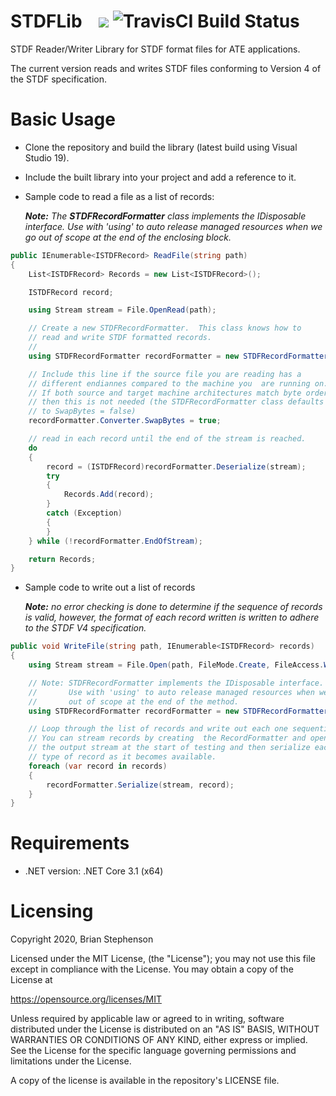 # STDFLib <span style="margin-left: 20px"></span>![](https://cdn.travis-ci.com/images/favicon-076a22660830dc325cc8ed70e7146a59.png) ![TravisCI Build Status](https://travis-ci.com/stephensonb/stdflib.svg?token=6L8cHxYxjZVMDjs9zazy&branch=master&status=passed)

STDF Reader/Writer Library for STDF format files for ATE applications.

The current version reads and writes STDF files conforming to Version 4 of the STDF specification.

# Basic Usage

- Clone the repository and build the library (latest build using Visual Studio 19).
- Include the built library into your project and add a reference to it.
- Sample code to read a file as a list of records:

  _**Note:** The **STDFRecordFormatter** class implements the IDisposable interface. Use with 'using' to auto release managed resources when we go out of scope at the end of the enclosing block._

```csharp
public IEnumerable<ISTDFRecord> ReadFile(string path)
{
    List<ISTDFRecord> Records = new List<ISTDFRecord>();

    ISTDFRecord record;

    using Stream stream = File.OpenRead(path);

    // Create a new STDFRecordFormatter.  This class knows how to
    // read and write STDF formatted records.
    //
    using STDFRecordFormatter recordFormatter = new STDFRecordFormatter();

    // Include this line if the source file you are reading has a
    // different endiannes compared to the machine you  are running on.
    // If both source and target machine architectures match byte order
    // then this is not needed (the STDFRecordFormatter class defaults
    // to SwapBytes = false)
    recordFormatter.Converter.SwapBytes = true;

    // read in each record until the end of the stream is reached.
    do
    {
        record = (ISTDFRecord)recordFormatter.Deserialize(stream);
        try
        {
            Records.Add(record);
        }
        catch (Exception)
        {
        }
    } while (!recordFormatter.EndOfStream);

    return Records;
}
```

- Sample code to write out a list of records

  _**Note:** no error checking is done to determine if the sequence of records is valid, however, the format of each record written is written to adhere to the STDF V4 specification._

```csharp
public void WriteFile(string path, IEnumerable<ISTDFRecord> records)
{
    using Stream stream = File.Open(path, FileMode.Create, FileAccess.Write);

    // Note: STDFRecordFormatter implements the IDisposable interface.
    //       Use with 'using' to auto release managed resources when we go
    //       out of scope at the end of the method.
    using STDFRecordFormatter recordFormatter = new STDFRecordFormatter();

    // Loop through the list of records and write out each one sequentially.
    // You can stream records by creating  the RecordFormatter and opening
    // the output stream at the start of testing and then serialize each
    // type of record as it becomes available.
    foreach (var record in records)
    {
        recordFormatter.Serialize(stream, record);
    }
}
```

# Requirements

- .NET version: .NET Core 3.1 (x64)

# Licensing

Copyright 2020, Brian Stephenson

Licensed under the MIT License, (the "License"); you may not use this file except in compliance with the License. You may obtain a copy of the License at

https://opensource.org/licenses/MIT

Unless required by applicable law or agreed to in writing, software distributed under the License is distributed on an "AS IS" BASIS, WITHOUT WARRANTIES OR CONDITIONS OF ANY KIND, either express or implied. See the License for the specific language governing permissions and limitations under the License.

A copy of the license is available in the repository's LICENSE file.
